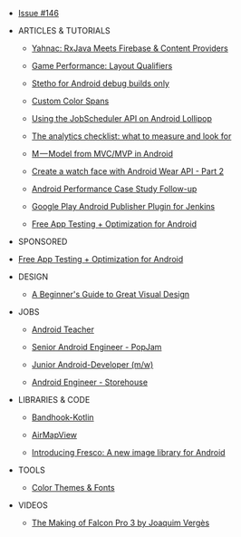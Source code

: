 - [Issue #146](issue-146/index.md)
 
- ARTICLES & TUTORIALS

  - [Yahnac: RxJava Meets Firebase & Content Providers](yahnac.md)

  - [Game Performance: Layout Qualifiers](game-performance.md)

  - [Stetho for Android debug builds only](stetho-android-debug-builds-only.md) 

  - [Custom Color Spans](custom-colorcspans.md)
  
  - [Using the JobScheduler API on Android Lollipop](using-jobscheduler.md) 

  - [The analytics checklist: what to measure and look for](analytics-checklist.md) 
 
  - [M — Model from MVC/MVP in Android](m-model.md)
 
  - [Create a watch face with Android Wear API - Part 2 ](create-watch.md)
 
  - [Android Performance Case Study Follow-up](android-performance)
 
  - [Google Play Android Publisher Plugin for Jenkins](google-play.md)
 
  - [Free App Testing + Optimization for Android](free-app.md)

- SPONSORED

- [Free App Testing + Optimization for Android](free-app.md)

- DESIGN

  - [A Beginner's Guide to Great Visual Design](beginner-guide.md)
  
- JOBS

  - [Android Teacher](android-teacher.md)

  - [Senior Android Engineer - PopJam](senior-android-engineer.md)

  - [Junior Android-Developer (m/w)](junior-android-developer.md)

  - [Android Engineer - Storehouse](android-engineer.md)
- LIBRARIES & CODE

  - [Bandhook-Kotlin](bandhook-kotlin.md)

  - [AirMapView](airmapview.md)

  - [Introducing Fresco: A new image library for Android](Introducing-fresco.md)

- TOOLS  

  - [Color Themes & Fonts](color-themes-fonts.md)

- VIDEOS 

  - [The Making of Falcon Pro 3 by Joaquim Vergès](making-falcon.md)